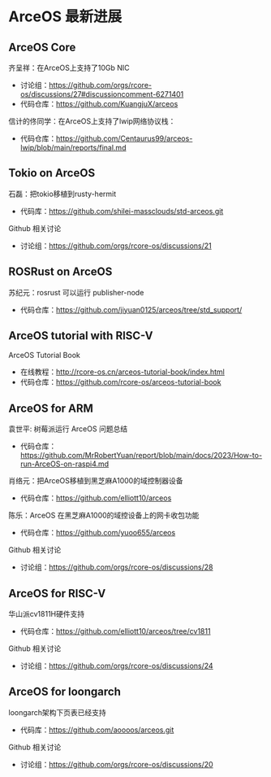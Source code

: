 # ArceOS 最新进展

## ArceOS Core 
齐呈祥：在ArceOS上支持了10Gb NIC  
* 讨论组：<https://github.com/orgs/rcore-os/discussions/27#discussioncomment-6271401>  
* 代码仓库：<https://github.com/KuangjuX/arceos>

信计的佟同学：在ArceOS上支持了lwip网络协议栈：  
* 代码仓库：<https://github.com/Centaurus99/arceos-lwip/blob/main/reports/final.md>

## Tokio on ArceOS
石磊：把tokio移植到rusty-hermit
* 代码库：<https://github.com/shilei-massclouds/std-arceos.git>

Github 相关讨论
* 讨论组：<https://github.com/orgs/rcore-os/discussions/21>

## ROSRust on ArceOS
苏纪元：rosrust 可以运行 publisher-node 
* 代码仓库：<https://github.com/jiyuan0125/arceos/tree/std_support/>

## ArceOS tutorial with RISC-V
ArceOS Tutorial Book
* 在线教程：<http://rcore-os.cn/arceos-tutorial-book/index.html>
* 代码仓库：<https://github.com/rcore-os/arceos-tutorial-book>

## ArceOS for ARM
袁世平: 树莓派运行 ArceOS 问题总结
* 代码仓库：<https://github.com/MrRobertYuan/report/blob/main/docs/2023/How-to-run-ArceOS-on-raspi4.md>

肖络元：把ArceOS移植到黑芝麻A1000的域控制器设备
* 代码仓库：<https://github.com/elliott10/arceos>

陈乐：ArceOS 在黑芝麻A1000的域控设备上的网卡收包功能
* 代码仓库：<https://github.com/yuoo655/arceos>

Github 相关讨论
* 讨论组：<https://github.com/orgs/rcore-os/discussions/28>

## ArceOS for RISC-V
华山派cv1811H硬件支持
* 代码仓库：<https://github.com/elliott10/arceos/tree/cv1811>

Github 相关讨论
* 讨论组：<https://github.com/orgs/rcore-os/discussions/24>

## ArceOS for loongarch
loongarch架构下页表已经支持
* 代码库：<https://github.com/aoooos/arceos.git>

Github 相关讨论
* 讨论组：<https://github.com/orgs/rcore-os/discussions/20>


